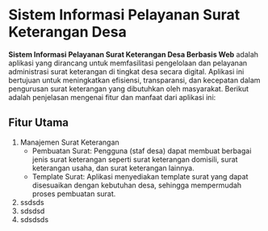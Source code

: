 # Sistem Informasi Pelayanan Surat Keterangan Desa

<b>Sistem Informasi Pelayanan Surat Keterangan Desa Berbasis Web</b> adalah aplikasi yang dirancang untuk memfasilitasi pengelolaan dan pelayanan administrasi surat keterangan di tingkat desa secara digital. Aplikasi ini bertujuan untuk meningkatkan efisiensi, transparansi, dan kecepatan dalam pengurusan surat keterangan yang dibutuhkan oleh masyarakat. Berikut adalah penjelasan mengenai fitur dan manfaat dari aplikasi ini:

## Fitur Utama
1. Manajemen Surat Keterangan
   - Pembuatan Surat: Pengguna (staf desa) dapat membuat berbagai jenis surat keterangan seperti surat keterangan domisili, surat keterangan usaha, dan surat keterangan lainnya.
   - Template Surat: Aplikasi menyediakan template surat yang dapat disesuaikan dengan kebutuhan desa, sehingga mempermudah proses pembuatan surat.
2. ssdsds
3. sdsdsd
4. sdsdsds




